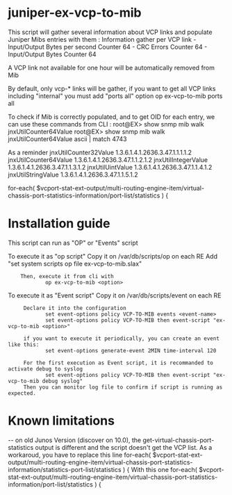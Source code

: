 juniper-ex-vcp-to-mib
=====================

This script will gather several information about VCP links and populate Juniper Mibs entries with them :
Information gather per VCP link
	   - Input/Output Bytes per second  Counter 64
	   - CRC Errors                     Counter 64
	   - Input/Output Bytes             Counter 64

A VCP link not available for one hour will be automatically removed from Mib 
	   
By default, only vcp-* links will be gather, if you want to get all VCP links including "internal" you must add "ports all" option 
		op ex-vcp-to-mib ports all
	   
To check if Mib is correctly populated, and to get OID for each entry, we can use these commands from CLI : 
		root@EX> show snmp mib walk jnxUtilCounter64Value
		root@EX> show snmp mib walk jnxUtilCounter64Value ascii | match 4743

As a reminder 
		jnxUtilCounter32Value           1.3.6.1.4.1.2636.3.47.1.1.1.1.2
		jnxUtilCounter64Value           1.3.6.1.4.1.2636.3.47.1.1.2.1.2
		jnxUtilIntegerValue             1.3.6.1.4.1.2636.3.47.1.1.3.1.2
		jnxUtilUintValue                1.3.6.1.4.1.2636.3.47.1.1.4.1.2
		jnxUtilStringValue              1.3.6.1.4.1.2636.3.47.1.1.5.1.2

for-each( $vcport-stat-ext-output/multi-routing-engine-item/virtual-chassis-port-statistics-information/port-list/statistics ) {
                
                
Installation guide
==================     
    
This script can run as "OP" or "Events" script

To execute it as "op script"
		Copy it on /var/db/scripts/op on each RE
		Add "set system scripts op file ex-vcp-to-mib.slax"
		
		Then, execute it from cli with 
				op ex-vcp-to-mib <option>
				
To execute it as "Event script"
		 Copy it on /var/db/scripts/event on each RE
		 
		 Declare it into the configuration
				set event-options policy VCP-TO-MIB events <event-name>
				set event-options policy VCP-TO-MIB then event-script "ex-vcp-to-mib <option>"
				
		 if you want to execute it periodically, you can create an event like this:
				set event-options generate-event 2MIN time-interval 120
		 
		 For the first execution as Event script, it is recommanded to activate debug to syslog
				set event-options policy VCP-TO-MIB then event-script "ex-vcp-to-mib debug syslog"
		 Then you can monitor log file to confirm if script is running as expected.
                 
Known limitations
=================

-- on old Junos Version (discover on 10.0), the get-virtual-chassis-port-statistics output is different and the script doesn't get the VCP list. 
As a workaroud, you have to replace this line
		for-each( $vcport-stat-ext-output/multi-routing-engine-item/virtual-chassis-port-statistics-information/statistics-port-list/statistics ) {
With this one 
		for-each( $vcport-stat-ext-output/multi-routing-engine-item/virtual-chassis-port-statistics-information/port-list/statistics ) {
        
